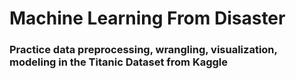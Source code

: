 # Machine Learning From Disaster 
### Practice data preprocessing, wrangling, visualization, modeling in the Titanic Dataset from Kaggle
